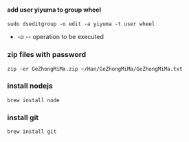 #### add user yiyuma to group wheel
```
sudo dseditgroup -o edit -a yiyuma -t user wheel
```
- -o -- operation to be executed

### zip files with password
```
zip -er GeZhongMiMa.zip ~/Han/GeZhongMiMa/GeZhongMiMa.txt
```

### install nodejs
```
brew install node
```

### install git
```
brew install git
```




